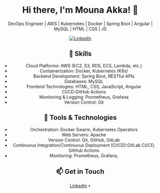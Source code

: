 <h1 align="center">Hi there, I'm Mouna Akka! 👋</h1>


<p align="center">DevOps Engineer | AWS | Kubernetes | Docker | Spring Boot | Angular | MySQL | HTML | CSS | JS</p>

<p align="center">
  <a href="https://www.linkedin.com/in/mouna-akka-7565b9231/">
    <img src="https://img.shields.io/badge/LinkedIn-Connect-blue?style=flat&logo=linkedin&labelColor=blue" alt="LinkedIn">
  </a>
</p>

<h2 align="center">🚀 Skills</h2>

<ul align="center">
  <li>Cloud Platforms: AWS (EC2, S3, RDS, ECS, Lambda, etc.)</li>
  <li>Containerization: Docker, Kubernetes (K8s)</li>
  <li>Backend Development: Spring Boot, RESTful APIs</li>
  <li>Databases: MySQL</li>
  <li>Frontend Technologies: HTML, CSS, JavaScript, Angular </li>
  <li>CI/CD:GitHub Actions</li>
  <li>Monitoring & Logging: Prometheus, Grafana</li>
  <li>Version Control: Git</li>
</ul>

<h2 align="center">🔧 Tools & Technologies</h2>

<ul align="center">
  <li>Orchestration: Docker Swarm, Kubernetes Operators</li>
  <li>Web Servers: Apache</li>
  <li>Version Control: Git, GitHub, GitLab</li>
  <li>Continuous Integration/Continuous Deployment (CI/CD):GitLab CI/CD, GitHub Actions</li>
  <li>Monitoring: Prometheus, Grafana, </li>
 
</ul>


<h2 align="center">📫 Get in Touch</h2>

<p align="center">
  <a href="https://www.linkedin.com/in/mouna-akka-7565b9231/">LinkedIn</a> •
</p>
